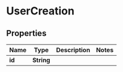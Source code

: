 

# UserCreation


## Properties

Name | Type | Description | Notes
------------ | ------------- | ------------- | -------------
**id** | **String** |  | 



